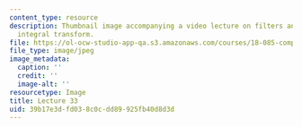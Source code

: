 ```yaml
---
content_type: resource
description: Thumbnail image accompanying a video lecture on filters and the Fourier
  integral transform.
file: https://ol-ocw-studio-app-qa.s3.amazonaws.com/courses/18-085-computational-science-and-engineering-i-fall-2008/39b17e3dfd038c0cdd89925fb40d8d3d_33.jpg
file_type: image/jpeg
image_metadata:
  caption: ''
  credit: ''
  image-alt: ''
resourcetype: Image
title: Lecture 33
uid: 39b17e3d-fd03-8c0c-dd89-925fb40d8d3d
---
```

